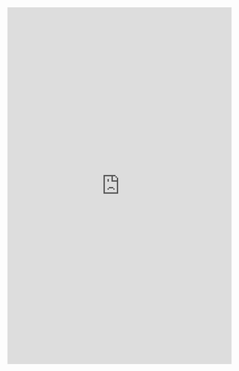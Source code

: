 <div style="text-align: center"><iframe
src="https://docs.google.com/spreadsheets/d/e/2PACX-1vSEJiM843CMb2KNVFkpaQsd_T-HyWfIeK3sOM5GeEKX9hfj8KVcqZOmFb3mKx3uhn3b4mqHAyrFmZKg/pubhtml?widget=true&amp;headers=false"
frameborder="0" width="100%" height="800" scrolling="yes"></iframe></div>
